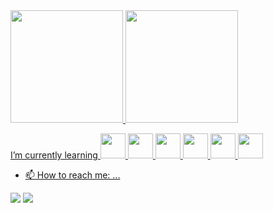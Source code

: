 <div>
<a href="https://github.com/camilla-sr">
<img loading="lazy" height="180em" src="https://github-readme-stats.vercel.app/api/top-langs/?username=camilla-sr&layout=compact&langs_count=7&theme=dracula"/>
<img loading="lazy" height="180em" src="https://github-readme-stats.vercel.app/api?username=camilla-sr&show_icons=true&theme=dracula&include_all_commits=true&count_private=true"/>
</div>


I’m currently learning
<img src="https://cdn.jsdelivr.net/gh/devicons/devicon/icons/java/java-original.svg" width="40" height="40"/>
<img src="https://cdn.jsdelivr.net/gh/devicons/devicon/icons/mysql/mysql-original-wordmark.svg" width="40" height="40"/>
<img src="https://cdn.jsdelivr.net/gh/devicons/devicon/icons/html5/html5-original.svg" width="40" height="40"/>
<img src="https://cdn.jsdelivr.net/gh/devicons/devicon/icons/css3/css3-original-wordmark.svg" width="40" height="40"/>
<img src="https://cdn.jsdelivr.net/gh/devicons/devicon/icons/python/python-original.svg" width="40" height="40"/>
<img src="https://cdn.jsdelivr.net/gh/devicons/devicon/icons/php/php-plain.svg" width="40" height="40"/>


- 📫 How to reach me: ...
<div>
<a href = "mailto:camilla_sr@hotmail.com"><img loading="lazy" src="https://img.shields.io/badge/Gmail-D14836?style=for-the-badge&logo=gmail&logoColor=white" target="_blank"></a>
<a href="https://instagram.com/camilla.doragon" target="_blank"><img loading="lazy" src="https://img.shields.io/badge/-Instagram-%23E4405F?style=for-the-badge&logo=instagram&logoColor=white" target="_blank"></a>
</div>

